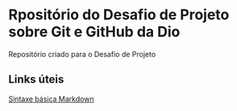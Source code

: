 # Rpositório do Desafio de Projeto sobre Git e GitHub da Dio
Repositório criado para o Desafio de Projeto

## Links úteis
[Sintaxe básica Markdown](https://markdown.net.br/sintaxe-basica/)